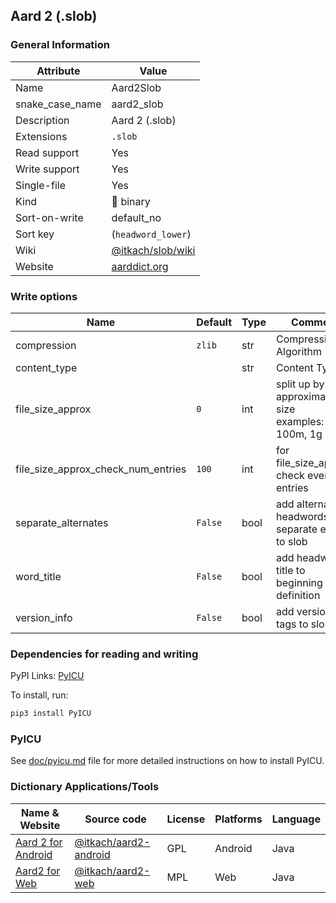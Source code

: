 ## Aard 2 (.slob)

### General Information

| Attribute       | Value                                                    |
| --------------- | -------------------------------------------------------- |
| Name            | Aard2Slob                                                |
| snake_case_name | aard2_slob                                               |
| Description     | Aard 2 (.slob)                                           |
| Extensions      | `.slob`                                                  |
| Read support    | Yes                                                      |
| Write support   | Yes                                                      |
| Single-file     | Yes                                                      |
| Kind            | 🔢 binary                                                 |
| Sort-on-write   | default_no                                               |
| Sort key        | (`headword_lower`)                                       |
| Wiki            | [@itkach/slob/wiki](https://github.com/itkach/slob/wiki) |
| Website         | [aarddict.org](http://aarddict.org/)                     |

### Write options

| Name                               | Default | Type | Comment                                                         |
| ---------------------------------- | ------- | ---- | --------------------------------------------------------------- |
| compression                        | `zlib`  | str  | Compression Algorithm                                           |
| content_type                       |         | str  | Content Type                                                    |
| file_size_approx                   | `0`     | int  | split up by given approximate file size<br />examples: 100m, 1g |
| file_size_approx_check_num_entries | `100`   | int  | for file_size_approx, check every [?] entries                   |
| separate_alternates                | `False` | bool | add alternate headwords as separate entries to slob             |
| word_title                         | `False` | bool | add headwords title to beginning of definition                  |
| version_info                       | `False` | bool | add version info tags to slob file                              |

### Dependencies for reading and writing

PyPI Links: [PyICU](https://pypi.org/project/PyICU)

To install, run:

```sh
pip3 install PyICU
```

### PyICU

See [doc/pyicu.md](../pyicu.md) file for more detailed instructions on how to install PyICU.

### Dictionary Applications/Tools

| Name & Website                             | Source code                                                      | License | Platforms | Language |
| ------------------------------------------ | ---------------------------------------------------------------- | ------- | --------- | -------- |
| [Aard 2 for Android](http://aarddict.org/) | [@itkach/aard2-android](https://github.com/itkach/aard2-android) | GPL     | Android   | Java     |
| [Aard2 for Web](http://aarddict.org/)      | [@itkach/aard2-web](https://github.com/itkach/aard2-web)         | MPL     | Web       | Java     |
